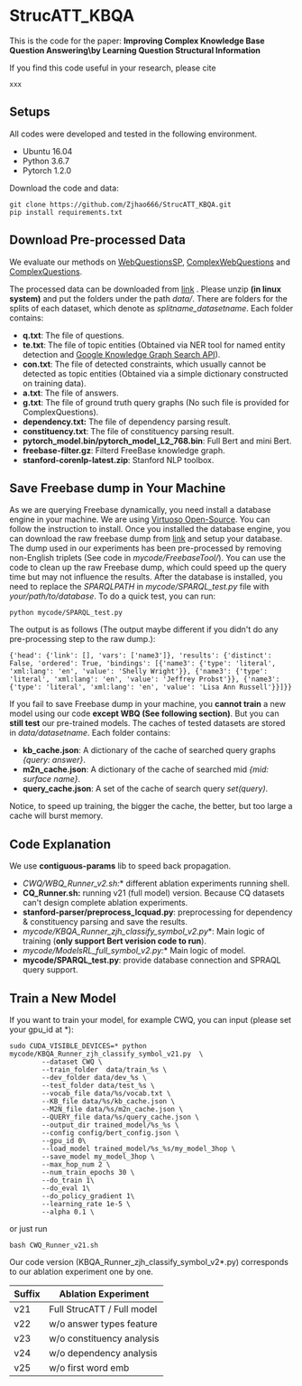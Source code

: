 # StrucATT_KBQA

This is the code for the paper:  **Improving Complex Knowledge Base Question Answering\\by Learning Question Structural Information**

If you find this code useful in your research, please cite

```
xxx
```

## **Setups**

All codes were developed and tested in the following environment.

- Ubuntu 16.04
- Python 3.6.7
- Pytorch 1.2.0

Download the code and data:

```
git clone https://github.com/Zjhao666/StrucATT_KBQA.git
pip install requirements.txt
```

## **Download Pre-processed Data**

We evaluate our methods on [WebQuestionsSP](https://www.microsoft.com/en-us/download/details.aspx?id=52763), [ComplexWebQuestions](https://www.tau-nlp.org/compwebq) and [ComplexQuestions](https://github.com/JunweiBao/MulCQA/tree/ComplexQuestions).

The processed data can be downloaded from [link](???) . Please unzip **(in linux system)** and put the folders under the path *data/*. There are folders for the splits of each dataset, which denote as *splitname_datasetname*. Each folder contains:

- **q.txt**: The file of questions.
- **te.txt**: The file of topic entities (Obtained via NER tool for named entity detection and [Google Knowledge Graph Search API](https://developers.google.com/knowledge-graph)).
- **con.txt**: The file of detected constraints, which usually cannot be detected as topic entities (Obtained via a simple dictionary constructed on training data).
- **a.txt**: The file of answers.
- **g.txt**: The file of ground truth query graphs (No such file is provided for ComplexQuestions).
- **dependency.txt:**  The file of dependency parsing result.
- **constituency.txt**:  The file of constituency parsing result.
- **pytorch_model.bin/pytorch_model_L2_768.bin**: Full Bert and mini Bert.
- **freebase-filter.gz**:  Filterd FreeBase knowledge graph.
- **stanford-corenlp-latest.zip**: Stanford NLP toolbox.

## **Save Freebase dump in Your Machine**

As we are querying Freebase dynamically, you need install a database engine in your machine. We are using [Virtuoso Open-Source](https://github.com/openlink/virtuoso-opensource). You can follow the instruction to install. Once you installed the database engine, you can download the raw freebase dump from [link](https://developers.google.com/freebase) and setup your database. The dump used in our experiments has been pre-processed by removing non-English triplets (See code in *mycode/FreebaseTool/*). You can use the code to clean up the raw Freebase dump, which could speed up the query time but may not influence the results. After the database is installed, you need to replace the *SPARQLPATH* in *mycode/SPARQL_test.py* file with *your/path/to/database*. To do a quick test, you can run:

```
python mycode/SPARQL_test.py
```

The output is as follows (The output maybe different if you didn't do any pre-processing step to the raw dump.):

```
{'head': {'link': [], 'vars': ['name3']}, 'results': {'distinct': False, 'ordered': True, 'bindings': [{'name3': {'type': 'literal', 'xml:lang': 'en', 'value': 'Shelly Wright'}}, {'name3': {'type': 'literal', 'xml:lang': 'en', 'value': 'Jeffrey Probst'}}, {'name3': {'type': 'literal', 'xml:lang': 'en', 'value': 'Lisa Ann Russell'}}]}}
```

If you fail to save Freebase dump in your machine, you **cannot train** a new model using our code **except WBQ (See following section)**. But you can **still test** our pre-trained models. The caches of tested datasets are stored in *data/datasetname*. Each folder contains:

- **kb_cache.json**: A dictionary of the cache of searched query graphs *{query: answer}*.
- **m2n_cache.json**: A dictionary of the cache of searched mid *{mid: surface name}*.
- **query_cache.json**: A set of the cache of search query *set(query)*.

Notice, to speed up training, the bigger the cache, the better, but too large a cache will burst memory.

## Code Explanation

We use **contiguous-params** lib to speed back propagation.

- **CWQ/WBQ_Runner_v2*.sh:** different ablation experiments running shell.
- **CQ_Runner.sh:**  running v21 (full model) version. Because CQ datasets can't design complete ablation experiments.
- **stanford-parser/preprocess_lcquad.py**: preprocessing for dependency & constituency parsing and save the results.
- **mycode/KBQA_Runner_zjh_classify_symbol_v2*.py**: Main logic of training (**only support Bert verision code to run**).
- **mycode/ModelsRL_full_symbol_v2*.py:**  Main logic of model.
- **mycode/SPARQL_test.py**: provide database connection and SPRAQL query support.

## **Train a New Model**

If you want to train your model, for example CWQ, you can input (please set your gpu_id at *):

```
sudo CUDA_VISIBLE_DEVICES=* python mycode/KBQA_Runner_zjh_classify_symbol_v21.py  \
        --dataset CWQ \
        --train_folder  data/train_%s \
        --dev_folder data/dev_%s \
        --test_folder data/test_%s \
        --vocab_file data/%s/vocab.txt \
        --KB_file data/%s/kb_cache.json \
        --M2N_file data/%s/m2n_cache.json \
        --QUERY_file data/%s/query_cache.json \
        --output_dir trained_model/%s_%s \
        --config config/bert_config.json \
        --gpu_id 0\
        --load_model trained_model/%s_%s/my_model_3hop \
        --save_model my_model_3hop \
        --max_hop_num 2 \
        --num_train_epochs 30 \
        --do_train 1\
        --do_eval 1\
        --do_policy_gradient 1\
        --learning_rate 1e-5 \
        --alpha 0.1 \
```

or just run 

```
bash CWQ_Runner_v21.sh
```

Our code version (KBQA_Runner_zjh_classify_symbol_v2*.py) corresponds to our ablation experiment one by one.

| Suffix | Ablation Experiment        |
| ------ | -------------------------- |
| v21    | Full StrucATT / Full model |
| v22    | w/o answer types feature   |
| v23    | w/o constituency analysis  |
| v24    | w/o dependency analysis    |
| v25    | w/o first word emb         |



